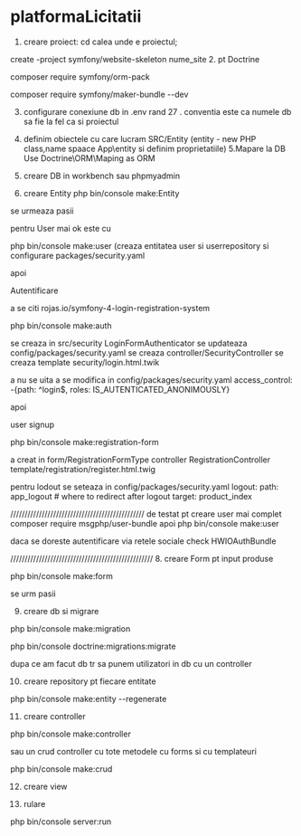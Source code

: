 # platformaLicitatii
1. creare proiect: cd calea unde e proiectul; 

 create -project symfony/website-skeleton nume_site
2. pt Doctrine 

composer require symfony/orm-pack

composer require symfony/maker-bundle --dev 

3. configurare conexiune db in .env rand 27 .
conventia este ca numele db sa fie la fel ca si proiectul

4. definim obiectele cu care lucram SRC/Entity (entity - new PHP class,name spaace App\entity si definim proprietatiile)
5.Mapare la DB Use Doctrine\ORM\Maping as ORM
6. creare DB in workbench sau phpmyadmin

7. creare Entity
php bin/console make:Entity

se urmeaza pasii

pentru User mai ok este cu

php bin/console make:user (creaza entitatea user si userrepository si configurare packages/security.yaml

apoi 

Autentificare 

a se citi rojas.io/symfony-4-login-registration-system

php bin/console make:auth

se creaza in src/security LoginFormAuthenticator
se updateaza config/packages/security.yaml
se creaza controller/SecurityController
se creaza template security/login.html.twik

a nu se uita a se modifica in config/packages/security.yaml 
access_control:
-{path: ^login$, roles: IS_AUTENTICATED_ANONIMOUSLY}



apoi

user signup

php bin/console make:registration-form

a creat in form/RegistrationFormType
controller RegistrationController
template/registration/register.html.twig

pentru lodout se seteaza in config/packages/security.yaml
logout:
                path: app_logout
                # where to redirect after logout
                target: product_index

///////////////////////////////////////////////
 de testat pt creare user mai complet 
composer require msgphp/user-bundle
apoi 
php bin/console make:user

daca se doreste autentificare via retele sociale check HWIOAuthBundle 

//////////////////////////////////////////////////
8. creare Form pt input produse

php bin/console make:form 

se urm pasii

9. creare db si migrare 

php bin/console make:migration

php bin/console doctrine:migrations:migrate

dupa ce am facut db tr sa punem utilizatori in db  cu un controller

10. creare repository pt fiecare entitate

php bin/console make:entity --regenerate

11. creare controller

php bin/console make:controller

sau un crud controller cu tote metodele  cu forms si cu templateuri

php bin/console make:crud 

12. creare view

13. rulare 

php bin/console server:run

